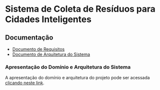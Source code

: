 # Sistema de Coleta de Resíduos para Cidades Inteligentes

## Documentação
- [Documento de Requisitos](https://github.com/karllaloane/PadraoArqui-SCU/blob/main/Casos%20de%20Uso%20-%20Sistema%20de%20Coleta%20de%20Res%C3%ADduos.pdf)
- [Documento de Arquitetura do Sistema](https://github.com/karllaloane/PadraoArqui-SCU/blob/main/Arquitetura%20-%20Sistema%20de%20Coleta%20de%20Res%C3%ADduos.pdf)

### Apresentação do Domínio e Arquitetura do Sistema
A apresentação do domínio e arquitetura do projeto pode ser acessada [clicando neste link](https://drive.google.com/file/d/1yAidR42k2_oFFYbMM1ApdCJN332OCfsr/view?usp=sharing).
